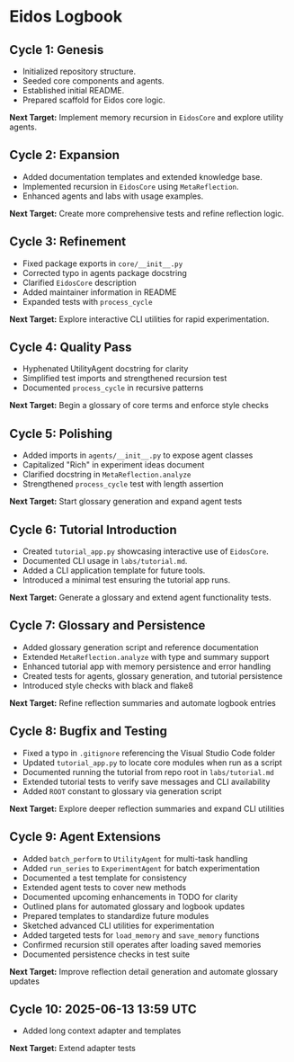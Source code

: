# Eidos Logbook

## Cycle 1: Genesis
- Initialized repository structure.
- Seeded core components and agents.
- Established initial README.
- Prepared scaffold for Eidos core logic.

**Next Target:** Implement memory recursion in `EidosCore` and explore utility agents.

## Cycle 2: Expansion
- Added documentation templates and extended knowledge base.
- Implemented recursion in `EidosCore` using `MetaReflection`.
- Enhanced agents and labs with usage examples.

**Next Target:** Create more comprehensive tests and refine reflection logic.

## Cycle 3: Refinement
- Fixed package exports in `core/__init__.py`
- Corrected typo in agents package docstring
- Clarified `EidosCore` description
- Added maintainer information in README
- Expanded tests with `process_cycle`

**Next Target:** Explore interactive CLI utilities for rapid experimentation.

## Cycle 4: Quality Pass
- Hyphenated UtilityAgent docstring for clarity
- Simplified test imports and strengthened recursion test
- Documented `process_cycle` in recursive patterns

**Next Target:** Begin a glossary of core terms and enforce style checks

## Cycle 5: Polishing
- Added imports in `agents/__init__.py` to expose agent classes
- Capitalized "Rich" in experiment ideas document
- Clarified docstring in `MetaReflection.analyze`
- Strengthened `process_cycle` test with length assertion

**Next Target:** Start glossary generation and expand agent tests

## Cycle 6: Tutorial Introduction
- Created `tutorial_app.py` showcasing interactive use of `EidosCore`.
- Documented CLI usage in `labs/tutorial.md`.
- Added a CLI application template for future tools.
- Introduced a minimal test ensuring the tutorial app runs.

**Next Target:** Generate a glossary and extend agent functionality tests.


## Cycle 7: Glossary and Persistence
- Added glossary generation script and reference documentation
- Extended `MetaReflection.analyze` with type and summary support
- Enhanced tutorial app with memory persistence and error handling
- Created tests for agents, glossary generation, and tutorial persistence
- Introduced style checks with black and flake8

**Next Target:** Refine reflection summaries and automate logbook entries

## Cycle 8: Bugfix and Testing
- Fixed a typo in `.gitignore` referencing the Visual Studio Code folder
- Updated `tutorial_app.py` to locate core modules when run as a script
- Documented running the tutorial from repo root in `labs/tutorial.md`
- Extended tutorial tests to verify save messages and CLI availability
- Added `ROOT` constant to glossary via generation script

**Next Target:** Explore deeper reflection summaries and expand CLI utilities

## Cycle 9: Agent Extensions
- Added `batch_perform` to `UtilityAgent` for multi-task handling
- Added `run_series` to `ExperimentAgent` for batch experimentation
- Documented a test template for consistency
- Extended agent tests to cover new methods
- Documented upcoming enhancements in TODO for clarity
- Outlined plans for automated glossary and logbook updates
- Prepared templates to standardize future modules
- Sketched advanced CLI utilities for experimentation
- Added targeted tests for `load_memory` and `save_memory` functions
- Confirmed recursion still operates after loading saved memories
- Documented persistence checks in test suite

**Next Target:** Improve reflection detail generation and automate glossary updates

## Cycle 10: 2025-06-13 13:59 UTC
- Added long context adapter and templates

**Next Target:** Extend adapter tests
